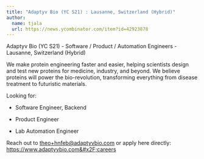 ```yaml
---
title: "Adaptyv Bio (YC S21) : Lausanne, Switzerland (Hybrid)"
author:
  name: tjala
  url: https://news.ycombinator.com/item?id=42923878
---
```

Adaptyv Bio (YC S21) - Software &#x2F; Product &#x2F; Automation Engineers - Lausanne, Switzerland (Hybrid)

We make protein engineering faster and easier, helping scientists design and test new proteins for medicine, industry, and beyond. We believe proteins will power the bio-revolution, transforming everything from disease treatment to futuristic materials.

Looking for:

- Software Engineer, Backend

- Product Engineer

- Lab Automation Engineer

Reach out to theo+hnfeb@adaptyvbio.com or apply here directly: <a href="https:&#x2F;&#x2F;www.adaptyvbio.com&#x2F;careers">https:&#x2F;&#x2F;www.adaptyvbio.com&#x2F;careers</a>
<JobApplication />
